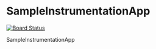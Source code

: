 # SampleInstrumentationApp
[![Board Status](https://dev.azure.com/szmnnagel/1de62b5b-a934-498c-92eb-18ab31aa9f4f/adbfe096-e3c5-4d05-9f42-f7d3da8fb233/_apis/work/boardbadge/409c8344-0c52-4904-8fc6-e171f3a37e3f?columnOptions=1)](https://dev.azure.com/szmnnagel/1de62b5b-a934-498c-92eb-18ab31aa9f4f/_boards/board/t/adbfe096-e3c5-4d05-9f42-f7d3da8fb233/Microsoft.RequirementCategory/)

SampleInstrumentationApp
